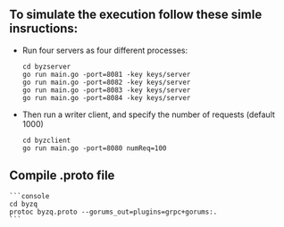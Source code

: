 To simulate the execution follow these simle insructions:
----------------------------------------------------------

* Run four servers as four different processes:

    ```console
    cd byzserver 
    go run main.go -port=8081 -key keys/server
	go run main.go -port=8082 -key keys/server
	go run main.go -port=8083 -key keys/server
	go run main.go -port=8084 -key keys/server
    ```

* Then run a writer client, and specify the number of requests (default 1000)

    ```console
    cd byzclient
    go run main.go -port=8080 numReq=100
    ```

## Compile .proto file

    ```console
    cd byzq
    protoc byzq.proto --gorums_out=plugins=grpc+gorums:.
    ```
